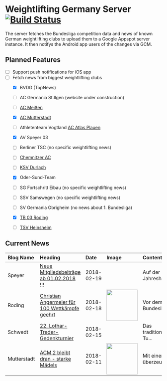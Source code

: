 # Weightlifting Germany Server [![Build Status](https://travis-ci.org/WGierke/weightlifting_germany_server.svg?branch=master)](https://travis-ci.org/WGierke/weightlifting_germany_server)

The server fetches the Bundesliga competition data and news of known German weightlifting clubs to upload them to a Google Appspot server instance.
It then notifys the Android app users of the changes via GCM.

## Planned Features
- [ ] Support push notifications for iOS app  
- [ ] Fetch news from biggest weightlifting clubs
    - [X] BVDG (TopNews)
    - [ ] AC Germania St.Ilgen (website under construction)
    - [ ] [AC Meißen](http://www.ac-meissen.de/index.php?start=1)
    - [X] [AC Mutterstadt](http://www.ac-mutterstadt.de/index.php?start=1)
    - [ ] Athletenteam Vogtland [AC Atlas Plauen](https://acatlas.wordpress.com/)
    - [X] AV Speyer 03
    - [ ] Berliner TSC (no specific weightlifting news)
    - [ ] [Chemnitzer AC](http://chemnitzer-athletenclub.de/aktuelles/news/page/1/)
    - [ ] [KSV Durlach](http://ksvdurlach.de/news?page_n54=1)
    - [X] Oder-Sund-Team
    - [ ] SG Fortschritt Eibau (no specific weightlifting news)
    - [ ] SSV Samswegen (no specific weightlifting news)
    - [ ] SV Germania Obrigheim (no news about 1. Bundesliga)
    - [X] [TB 03 Roding](http://www.tb03-gewichtheben.de/page/1/)
    - [ ] [TSV Heinsheim](http://gewichtheben.tsv-heinsheim.de/index.php?start=1)


## Current News

| Blog Name   | Heading                                                                                                                                     | Date       | Image                                                                                                                  | Content                 |
|:------------|:--------------------------------------------------------------------------------------------------------------------------------------------|:-----------|:-----------------------------------------------------------------------------------------------------------------------|:------------------------|
| Speyer      | [Neue Mitgliedsbeiträge ab 01.02.2018 !!!](http://www.av03-speyer.de/2018/02/neue-mitgliedsbeitraege-ab-01-02-2018/)                        | 2018-02-19 |                                                                                                                        | Auf der Jahreshauptv... |
| Roding      | [Christian Angermeier für 100 Wettkämpfe geehrt](http://www.tb03-gewichtheben.de/2018/02/christian-angermeier-fuer-100-wettkaempfe-geehrt/) | 2018-02-18 | <img src='http://www.tb03-gewichtheben.de/wp-content/gallery/tb-03-roding-ac-mutterstadt/P1070644.JPG' width='100px'/> | Vor dem Bundesligawe... |
| Schwedt     | [22. Lothar-Treder-Gedenkturnier](http://gewichtheben.blauweiss65-schwedt.de/?p=7679)                                                       | 2018-02-15 |                                                                                                                        | Das traditionelle Tu... |
| Mutterstadt | [ACM 2 bleibt dran - starke Mädels](http://www.ac-mutterstadt.de/index.php?start=0&heading=1ed0c2e3a23c42e013871d2beb3e438c1518303600.0)    | 2018-02-11 | <img src='http://www.ac-mutterstadt.de//images/Prot-zeils-jan18.JPG' width='100px'/>                                   | Mit einem überzeugen... |